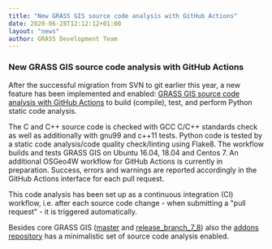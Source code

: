```yaml
---
title: "New GRASS GIS source code analysis with GitHub Actions"
date: 2020-06-28T12:12:12+01:00
layout: "news"
author: GRASS Development Team
---
```


### New GRASS GIS source code analysis with GitHub Actions

After the successful migration from SVN to git earlier this year, a new feature has been implemented and enabled: [GRASS GIS source code analysis with GitHub Actions](https://github.com/OSGeo/grass/actions) to build (compile), test, and perform Python static code analysis.

The C and C++ source code is checked with GCC C/C++ standards check as well as additionally with gnu99 and c++11 tests. Python code is tested by a static code analysis/code quality check/linting using Flake8. The workflow builds and tests GRASS GIS on Ubuntu 16.04, 18.04 and Centos 7. An additional OSGeo4W workflow for GitHub Actions is currently in preparation. Success, errors and warnings are reported accordingly in the GitHub Actions interface for each pull request.

This code analysis has been set up as a continuous integration (CI) workflow, i.e. after each source code change - when submitting a "pull request" - it is triggered automatically.

Besides core GRASS GIS ([master](https://github.com/OSGeo/grass/) and [release_branch_7_8](https://github.com/OSGeo/grass/tree/releasebranch_7_8)) also the [addons repository](https://github.com/OSGeo/grass-addons/actions) has a minimalistic set of source code analysis enabled.
